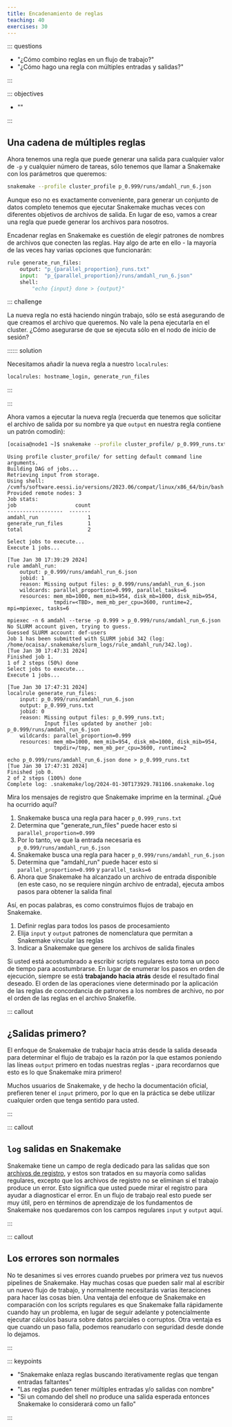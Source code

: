 ```yaml
---
title: Encadenamiento de reglas
teaching: 40
exercises: 30
---
```



::: questions

- "¿Cómo combino reglas en un flujo de trabajo?"
- "¿Cómo hago una regla con múltiples entradas y salidas?"

:::

::: objectives

- ""

:::

## Una cadena de múltiples reglas

Ahora tenemos una regla que puede generar una salida para cualquier valor de `-p` y cualquier número de tareas, sólo tenemos que llamar a Snakemake con los parámetros que queremos:

```bash
snakemake --profile cluster_profile p_0.999/runs/amdahl_run_6.json
```

Aunque eso no es exactamente conveniente, para generar un conjunto de datos completo tenemos que ejecutar Snakemake muchas veces con diferentes objetivos de archivos de salida. En lugar de eso, vamos a crear una regla que puede generar los archivos para nosotros.

Encadenar reglas en Snakemake es cuestión de elegir patrones de nombres de archivos que conecten las reglas. Hay algo de arte en ello - la mayoría de las veces hay varias opciones que funcionarán:

```python
rule generate_run_files:
    output: "p_{parallel_proportion}_runs.txt"
    input:  "p_{parallel_proportion}/runs/amdahl_run_6.json"
    shell:
        "echo {input} done > {output}"
```

::: challenge

La nueva regla no está haciendo ningún trabajo, sólo se está asegurando de que creamos el archivo que queremos. No vale la pena ejecutarla en el cluster. ¿Cómo asegurarse de que se ejecuta sólo en el nodo de inicio de sesión?

:::::: solution

Necesitamos añadir la nueva regla a nuestro `localrules`:

```python
localrules: hostname_login, generate_run_files
```

:::

:::

Ahora vamos a ejecutar la nueva regla (recuerda que tenemos que solicitar el archivo de salida por su nombre ya que `output` en nuestra regla contiene un patrón comodín):

```bash
[ocaisa@node1 ~]$ snakemake --profile cluster_profile/ p_0.999_runs.txt
```

```output
Using profile cluster_profile/ for setting default command line arguments.
Building DAG of jobs...
Retrieving input from storage.
Using shell: /cvmfs/software.eessi.io/versions/2023.06/compat/linux/x86_64/bin/bash
Provided remote nodes: 3
Job stats:
job                   count
------------------  -------
amdahl_run                1
generate_run_files        1
total                     2

Select jobs to execute...
Execute 1 jobs...

[Tue Jan 30 17:39:29 2024]
rule amdahl_run:
    output: p_0.999/runs/amdahl_run_6.json
    jobid: 1
    reason: Missing output files: p_0.999/runs/amdahl_run_6.json
    wildcards: parallel_proportion=0.999, parallel_tasks=6
    resources: mem_mb=1000, mem_mib=954, disk_mb=1000, disk_mib=954,
               tmpdir=<TBD>, mem_mb_per_cpu=3600, runtime=2, mpi=mpiexec, tasks=6

mpiexec -n 6 amdahl --terse -p 0.999 > p_0.999/runs/amdahl_run_6.json
No SLURM account given, trying to guess.
Guessed SLURM account: def-users
Job 1 has been submitted with SLURM jobid 342 (log: /home/ocaisa/.snakemake/slurm_logs/rule_amdahl_run/342.log).
[Tue Jan 30 17:47:31 2024]
Finished job 1.
1 of 2 steps (50%) done
Select jobs to execute...
Execute 1 jobs...

[Tue Jan 30 17:47:31 2024]
localrule generate_run_files:
    input: p_0.999/runs/amdahl_run_6.json
    output: p_0.999_runs.txt
    jobid: 0
    reason: Missing output files: p_0.999_runs.txt;
            Input files updated by another job: p_0.999/runs/amdahl_run_6.json
    wildcards: parallel_proportion=0.999
    resources: mem_mb=1000, mem_mib=954, disk_mb=1000, disk_mib=954,
               tmpdir=/tmp, mem_mb_per_cpu=3600, runtime=2

echo p_0.999/runs/amdahl_run_6.json done > p_0.999_runs.txt
[Tue Jan 30 17:47:31 2024]
Finished job 0.
2 of 2 steps (100%) done
Complete log: .snakemake/log/2024-01-30T173929.781106.snakemake.log
```

Mira los mensajes de registro que Snakemake imprime en la terminal. ¿Qué ha ocurrido aquí?

1. Snakemake busca una regla para hacer `p_0.999_runs.txt`
1. Determina que "generate_run_files" puede hacer esto si `parallel_proportion=0.999`
1. Por lo tanto, ve que la entrada necesaria es `p_0.999/runs/amdahl_run_6.json`
1. Snakemake busca una regla para hacer `p_0.999/runs/amdahl_run_6.json`
1. Determina que "amdahl_run" puede hacer esto si `parallel_proportion=0.999` y `parallel_tasks=6`
1. Ahora que Snakemake ha alcanzado un archivo de entrada disponible (en este caso, no se requiere ningún archivo de entrada), ejecuta ambos pasos para obtener la salida final

Así, en pocas palabras, es como construimos flujos de trabajo en Snakemake.

1. Definir reglas para todos los pasos de procesamiento
1. Elija `input` y `output` patrones de nomenclatura que permitan a Snakemake vincular las reglas
1. Indicar a Snakemake que genere los archivos de salida finales

Si usted está acostumbrado a escribir scripts regulares esto toma un poco de tiempo para acostumbrarse. En lugar de enumerar los pasos en orden de ejecución, siempre se está **trabajando hacia atrás** desde el resultado final deseado. El orden de las operaciones viene determinado por la aplicación de las reglas de concordancia de patrones a los nombres de archivo, no por el orden de las reglas en el archivo Snakefile.

::: callout

## ¿Salidas primero?

El enfoque de Snakemake de trabajar hacia atrás desde la salida deseada para determinar el flujo de trabajo es la razón por la que estamos poniendo las líneas `output` primero en todas nuestras reglas - ¡para recordarnos que esto es lo que Snakemake mira primero!

Muchos usuarios de Snakemake, y de hecho la documentación oficial, prefieren tener el `input` primero, por lo que en la práctica se debe utilizar cualquier orden que tenga sentido para usted.

:::

::: callout

## `log` salidas en Snakemake

Snakemake tiene un campo de regla dedicado para las salidas que son [archivos de registro](https://snakemake.readthedocs.io/en/stable/snakefiles/rules.html#log-files), y estos son tratados en su mayoría como salidas regulares, excepto que los archivos de registro no se eliminan si el trabajo produce un error. Esto significa que usted puede mirar el registro para ayudar a diagnosticar el error. En un flujo de trabajo real esto puede ser muy útil, pero en términos de aprendizaje de los fundamentos de Snakemake nos quedaremos con los campos regulares `input` y `output` aquí.

:::

::: callout

## Los errores son normales

No te desanimes si ves errores cuando pruebes por primera vez tus nuevos pipelines de Snakemake. Hay muchas cosas que pueden salir mal al escribir un nuevo flujo de trabajo, y normalmente necesitarás varias iteraciones para hacer las cosas bien. Una ventaja del enfoque de Snakemake en comparación con los scripts regulares es que Snakemake falla rápidamente cuando hay un problema, en lugar de seguir adelante y potencialmente ejecutar cálculos basura sobre datos parciales o corruptos. Otra ventaja es que cuando un paso falla, podemos reanudarlo con seguridad desde donde lo dejamos.

:::



::: keypoints

- "Snakemake enlaza reglas buscando iterativamente reglas que tengan entradas faltantes"
- "Las reglas pueden tener múltiples entradas y/o salidas con nombre"
- "Si un comando del shell no produce una salida esperada entonces Snakemake lo considerará como un fallo"

:::


